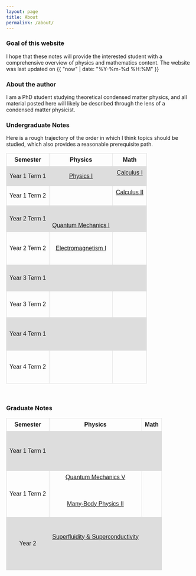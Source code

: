 ```yaml
---
layout: page
title: About
permalink: /about/
---
```



### Goal of this website
I hope that these notes will provide the interested student with a comprehensive overview of physics and mathematics content. The website was last updated on {{ "now" | date: "%Y-%m-%d %H:%M" }}

### About the author
I am a PhD student studying theoretical condensed matter physics, and all material posted here will likely be described through the lens of a condensed matter physicist.

<!--- As for the author, I am currently a graduate student studying condensed matter physics. I have been interested in pedagogy for several years now, and have been trying to get this project off the ground for almost as long. The website was created on June 3, 2018, and I would like to have most of my planned content finished by 2030. . --->

<!---  ### How to use this website
There are numerous courses, each of which includes the text, examples, and exercises. One day I hope to include accompanying videos. I recommend that you read the text, and work through the examples as you read through. There are three types of exercises which should help you understand the material better, all of which are essential. The first type is an exercise which fills in gaps in the text, and such exercises occur more in the more advanced material. The second type is the application of results derived in the text. The third type is to make explicit connections with other material on the site. --->

<!--- This is some CSS which helps to display the curriculum table. --->
<style>
table {
font-family: arial, sans-serif;
border-collapse: collapse;
width: 100%;
}

td, th {
border: 1px solid #dddddd;
text-align: center;
padding: 8px;
}

tr:nth-child(even) {
background-color: #dddddd;
}
</style>

### Undergraduate Notes
Here is a rough trajectory of the order in which I think topics should be studied, which also provides a reasonable prerequisite path.

<table style="width:100%">
<tr style="border-bottom:1px solid black">
<th> Semester </th>
<th> Physics </th>
<th> Math </th>
</tr>
<tr> <!--- Semester 1 --->
<td> Year 1 Term 1 </td>
<td> <a class = "page-link" href = "/physics-I/"> Physics I </a>
    <!--- <a class = "page-link" href = "/modern-physics/"> Modern Physics </a>  ---></td>
<td> <a class = "page-link" href = "/calculus-I/">Calculus I</a> <br>
    <!--- <a class = "page-link" href = "/linear-algebra-I/"> Linear Algebra I </a> ---> <br>
    <!--- <a class = "page-link" href = "/math-proof/"> Mathematical Proof </a> --->
 </td>
</tr>
<tr> <!--- Semester 2 --->
<td> Year 1 Term 2 </td>
<td> <!--- <a class = "page-link" href = "/physics-II/"> Physics II </a> ---> <br>
    <!--- <a class = "page-link" href = "/cm-I/"> Classical Mechanics I </a> --->
    </td>
<td> <a class = "page-link" href = "/calculus-II/">Calculus II</a> <br> 
    <!--- <a class = "page-link" href = "/group-theory/"> Group Theory </a> ---> <br>
    <!--- <a class = "page-link" href = "/linear-algebra-II/"> Linear Algebra II </a> --->
    </td>
</tr>
<tr> <!--- Semester 3 --->
<td>Year 2 Term 1</td>
<td> <!--- <a class = "page-link" href = "/cm-II/"> Classical Mechanics II </a> ---> <br> 
    <!--- <a class = "page-link" href = "/physics-III/"> Physics III </a> ---> <br> 
    <a class = "page-link" href = "/qm-I/">Quantum Mechanics I</a> <br> 
    <!--- <a class = "page-link" href = "/comp-methods/"> Computational Methods </a> ---> 
</td>
<td> <!--- <a class = "page-link" href = "/calculus-III/"> Calculus III </a> ---> <br> 
    <!--- <a class = "page-link" href = "/ode-I/"> Ordinary Differential Equations I </a> ---> <br> 
    <!--- <a class = "page-link" href = "/applied_linalg/"> Applied Linear Algebra </a> ---><br>
    <!--- <a class = "page-link" href = "/prob-I/"> Probability I </a> ---> </td>
</tr>
<tr> <!--- Semester 4 --->
<td>Year 2 Term 2</td>
<td> <!--- <a class = "page-link" href = "/cm-III/"> Classical Mechanics III </a> ---> <br> 
     <a class = "page-link" href = "/em-I/"> Electromagnetism I </a> <br> 
    <!--- <a class = "page-link" href = "/td/"> Thermodynamics I </a> ---><br>
    <!--- <a class = "page-link" href = "/fluids-I/"> Fluid Mechanics I </a> ---> 
</td>
<td> <!--- <a class = "page-link" href = "/pde-I/"> Partial Differential Equations I </a> ---> <br> 
    <!--- <a class = "page-link" href = "/complex-vars/"> Complex Variables </a> ---> <br> 
    <!--- <a class = "page-link" href = "/complex-vars/"> Dynamical Systems I </a> --->  <br> 
    <!--- <a class = "page-link" href = "/complex-vars/"> Vector Calculus and Forms  </a> ---> <br>
    <!--- <a class = "page-link" href = "/complex-vars/"> Probability II </a> ---> 
</td>
</tr>
<tr> <!--- Semester 5 --->
<td>Year 3 Term 1</td>
<td> <!--- <a class = "page-link" href = "/complex-vars/"> Classical Mechanics IV</a> --->  <br> 
    <!--- <a class = "page-link" href = "/qm-I/"> Quantum Mechanics II </a> ---> <br> 
    <!--- <a class = "page-link" href = "/complex-vars/"> Fluid Mechanics II  </a> ---><br>
    <!--- <a class = "page-link" href = "/complex-vars/"> Electromagnetism II  </a> ---></td>
<td> <!--- <a class = "page-link" href = "/complex-vars/">Ordinary Differential Equations II  </a> ---><br> 
    <!--- <a class = "page-link" href = "/complex-vars/"> Partial Differential Equations II  </a> ---><br> 
    <!--- <a class = "page-link" href = "/complex-vars/"> Applied Analysis</a> ---> <br>
    <!--- <a class = "page-link" href = "/complex-vars/"> Classical Differential Geometry </a> ---> </td>
</tr>
<tr> <!--- Semester 6 --->
<td>Year 3 Term 2</td>
<td> <!--- <a class = "page-link" href = "/complex-vars/"> Elasticity </a> ---> <br> 
    <!--- <a class = "page-link" href = "/complex-vars/"> Statistical Mechanics I</a> ---> <br> 
    <!--- <a class = "page-link" href = "/qm-III/">Quantum Mechanics III</a> ---> <br>
    <!--- <a class = "page-link" href = "/complex-vars/"> Optics I </a> ---> </td>
<td> <!--- <a class = "page-link" href = "/complex-vars/"> Green Functions  </a> ---><br> 
    <!--- <a class = "page-link" href = "/complex-vars/"> Numerical Analysis I</a> ---> <br> 
    <!--- <a class = "page-link" href = "/complex-vars/"> Dynamical Systems II </a> ---> </td>
</tr>
<tr> <!--- Semester 7 --->
<td>Year 4 Term 1</td>
<td> <!--- <a class = "page-link" href = "/complex-vars/"> Classical Field Theory  </a> ---><br> 
    <!--- <a class = "page-link" href = "/complex-vars/"> Statistical Mechanics II </a> ---><br> 
    <!--- <a class = "page-link" href = "/complex-vars/"> Optics II  </a> ---><br> 
    <!--- <a class = "page-link" href = "/complex-vars/"> Relativity I  </a> --->
</td>
<td> <!--- <a class = "page-link" href = "/complex-vars/">Differential Geometry I </a> ---> <br>
    <!--- <a class = "page-link" href = "/complex-vars/"> Integral Equations</a> ---> <br> 
    <!--- <a class = "page-link" href = "/complex-vars/"> Asymptotic Analysis I</a> ---> <br> 
    <!--- <a class = "page-link" href = "/complex-vars/"> Theory of Functionals </a> ---> <br>
    <!--- <a class = "page-link" href = "/complex-vars/"> Topology</a> ---> </td>
</tr>
<tr> <!--- Semester 8 --->
<td>Year 4 Term 2</td>
<td> <!--- <a class = "page-link" href = "/complex-vars/">Solid State Physics</a> ---> <br> 
    <!--- <a class = "page-link" href = "/complex-vars/"> Atomic Physics </a> ---> <br> 
    <!--- <a class = "page-link" href = "/complex-vars/"> Relativity II </a> ---> <br> 
    <!--- <a class = "page-link" href = "/complex-vars/"> Plasma Physics </a> ---> <br>
    <!--- <a class = "page-link" href = "/complex-vars/"> Kinetic Theory</a> ---> 
</td>
<td> <!--- <a class = "page-link" href = "/complex-vars/"> Asymptotic Analysis II </a> ---> <br> 
     <!--- <a class = "page-link" href = "/complex-vars/"> Differential Geometry II </a> ---> <br> 
    <!--- <a class = "page-link" href = "/complex-vars/"> Calculus of Variations </a> ---><br> 
    <!--- <a class = "page-link" href = "/complex-vars/"> Lie Theory </a> ---><br>
    <!--- <a class = "page-link" href = "/complex-vars/"> Partial Differential Equations III </a> ---> 
</td>
</tr>
</table> <br>

### Graduate Notes

<table style="width:100%">
<tr style="border-bottom:1px solid black">
<th>Semester</th>
<th>Physics</th>
<th>Math</th>
</tr>
<tr> 
<td>Year 1 Term 1 </td>
<td> <!--- <a class = "page-link" href = "/qm-IV/"> Quantum Mechanics IV </a> ---> <br> 
    <!--- <a class = "page-link" href = "/complex-vars/"> Electromagnetism III</a> ---> <br> 
    <!--- <a class = "page-link" href = "/complex-vars/"> Quantum Field Theory I  </a> ---><br> 
    <!--- <a class = "page-link" href = "/complex-vars/"> Condensed Matter Physics I </a> ---> <br> 
    <!--- <a class = "page-link" href = "/complex-vars/"> Many-Body Physics I </a> ---> <br> 
    <!--- <a class = "page-link" href = "/complex-vars/"> Statistical Field Theory I </a> ---> </td>
<td>  </td>
</tr>
<tr> 
<td>Year 1 Term 2</td>
<td> <a class = "page-link" href = "/qm-V/"> Quantum Mechanics V </a> <br> 
    <!--- <a class = "page-link" href = "/complex-vars/"> Electromagnetism IV </a> ---> <br> 
    <!--- <a class = "page-link" href = "/complex-vars/"> Quantum Field Theory II</a> ---> <br> 
    <!--- <a class = "page-link" href = "/complex-vars/"> Condensed Matter Physics II </a> ---> <br> 
    <a class = "page-link" href = "/many-body-II/">Many-Body Physics II</a>  <br> 
    <!--- <a class = "page-link" href = "/complex-vars/"> Statistical Field Theory II  </a> ---><br> 
    <!--- <a class = "page-link" href = "/complex-vars/"> Topological Physics </a> ---> </td>
<td> </td>
</tr>
<tr> 
<td>Year 2 </td>
<td> <!--- <a class = "page-link" href = "/complex-vars/"> Nonequilibrium Quantum Field Theory  </a> ---><br> 
    <!--- <a class = "page-link" href = "/complex-vars/"> Quantum Magnetism </a> ---> <br> 
    <a class = "page-link" href = "/superconductivity/"> Superfluidity & Superconductivity </a> <br> 
    <!--- <a class = "page-link" href = "/complex-vars/"> Conformal Field Theory </a> ---> <br> 
    <!--- <a class = "page-link" href = "/complex-vars/"> Quantum Phase Transitions </a> ---> <br> 
    <!--- <a class = "page-link" href = "/complex-vars/"> Transport Theory </a> ---> <br> 
    <!--- <a class = "page-link" href = "/complex-vars/"> Topological Field Theory </a> ---> <br> 
    <!--- <a class = "page-link" href = "/complex-vars/"> Heavy Fermion Physics </a> --->  </td>
<td>  </td>
</tr>
</table>


